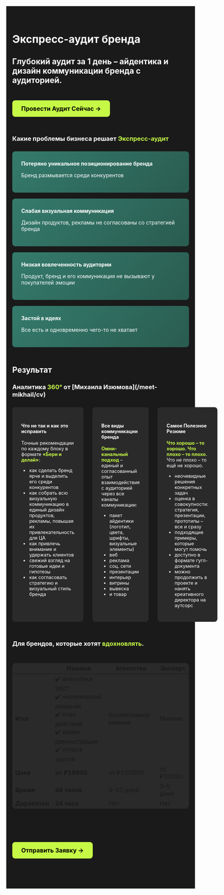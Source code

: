 <style>
/* --- ОБЩИЕ СТИЛИ КОНТЕЙНЕРА --- */
.dark-theme {
  background-color: #1a1a1a;
  color: #ffffff;
  max-width: 960px; /* Ограничиваем максимальную ширину для лучшей читаемости */
  margin: 0 auto;   /* Центрируем контейнер */
  padding: 2rem 0;  /* ИЗМЕНЕНО: только верхний и нижний отступы, боковые убраны */
}

/* --- Секции и отступы --- */
.hero-section, .problem-section, .results-section, .pricing-section, .final-cta-section {
  margin-bottom: 3rem; /* Отступы между секциями */
  padding: 0 1rem; /* Добавляем небольшие боковые отступы к секциям для читаемости */
}

.hero-section {
  text-align: left;
}

/* --- Карточки "Проблемы" --- */
.problem-cards {
  display: grid;
  grid-template-columns: repeat(auto-fit, minmax(250px, 1fr));
  gap: 1rem;
  margin-top: 1.5rem;
}

.problem-card {
  background: linear-gradient(135deg, #347b6c, #2a5c50);
  padding: 1.5rem;
  border-radius: 8px;
  color: white;
}

/* --- Колонки "Результат" --- */
.results-grid {
  display: grid;
  /* На мобильных устройствах будет 1 колонка, чтобы текст не сжимался */
  grid-template-columns: 1fr; 
  gap: 1.5rem; /* Уменьшаем расстояние между блоками */
  margin-top: 1.5rem;
}

/* Для экранов шире 768px возвращаем 3 колонки */
@media (min-width: 768px) {
  .results-grid {
    grid-template-columns: repeat(3, 1fr);
  }
}

.result-column {
  background: #2a2a2a;
  padding: 1.5rem;
  border-radius: 8px;
  font-size: 0.9em;
}

/* --- Текстовые акценты и таблица --- */
.accent-text {
  color: #C5F946;
  font-weight: bold;
}

.price-table-container {
  overflow-x: auto; /* Добавляем прокрутку для таблицы на узких экранах */
}

.price-table {
  background: #2a2a2a;
  border-radius: 12px;
  overflow: hidden;
  width: 100%;
  margin-top: 1.5rem;
  border-collapse: collapse;
}

/* --- Кнопки --- */
.btn {
  display: inline-block;
  padding: 12px 24px;
  border-radius: 8px;
  font-weight: 700;
  font-size: 16px;
  text-align: center;
  text-decoration: none;
  transition: all 0.3s ease;
  cursor: pointer;
  border: none;
  margin-top: 1.5rem;
}

.btn:hover {
  transform: translateY(-2px);
  text-decoration: none !important;
}

.btn-primary {
  background-color: #C5F946;
  color: #000 !important;
}

.btn-primary:hover {
  background-color: #347b6c;
  color: white !important;
}

.final-cta-section {
    text-align: left;
}
</style>

<div class="dark-theme">

<div class="hero-section">
<h1>Экспресс-аудит бренда</h1>
<h2>Глубокий аудит за 1 день – айдентика и дизайн коммуникации бренда с аудиторией.</h2>
<a href="https://forms.fillout.com/t/14NhL22Rj3us" class="btn btn-primary" target="_blank">Провести Аудит Сейчас →</a>
</div>

<div class="problem-section">
<h3>Какие проблемы бизнеса решает <span class="accent-text">Экспресс-аудит</span></h3>
<div class="problem-cards">
  <div class="problem-card">
    <strong>Потеряно уникальное позиционирование бренда</strong>
    <p>Бренд размывается среди конкурентов</p>
  </div>
  <div class="problem-card">
    <strong>Слабая визуальная коммуникация</strong>
    <p>Дизайн продуктов, рекламы не согласованы со стратегией бренда</p>
  </div>
  <div class="problem-card">
    <strong>Низкая вовлеченность аудитории</strong>
    <p>Продукт, бренд и его коммуникация не вызывают у покупателей эмоции</p>
  </div>
  <div class="problem-card">
    <strong>Застой в идеях</strong>
    <p>Все есть и одновременно чего-то не хватает</p>
  </div>
</div>
</div>

<div class="results-section">
<h2>Результат</h2>
<h3> Аналитика <span class="accent-text">360°</span> от [Михаила Изюмова](/meet-mikhail/cv)</h3>

<div class="results-grid">
  <div class="result-column">
    <h4><strong>Что не так и как это исправить</strong></h4>
    <p>Точные рекомендации по каждому блоку в формате <span class="accent-text">«Бери и делай»</span>:</p>
    <ul>
      <li>как сделать бренд ярче и выделить его среди конкурентов</li>
      <li>как собрать всю визуальную коммуникацию в единый дизайн продуктов, рекламы, повышая их привлекательность для ЦА</li>
      <li>как привлечь внимание и удержать клиентов</li>
      <li>свежий взгляд на готовые идеи и гипотезы</li>
      <li>как согласовать стратегию и визуальный стиль бренда</li>
    </ul>
  </div>
  <div class="result-column">
    <h4><strong>Все виды коммуникации бренда</strong></h4>
    <p><span class="accent-text">Омни-канальный подход</span> – единый и согласованный опыт взаимодействия с аудиторией через все каналы коммуникации:</p>
    <ul>
      <li>пакет айдентики (логотип, цвета, шрифты, визуальные элементы)</li>
      <li>веб</li>
      <li>реклама</li>
      <li>соц. сети</li>
      <li>презентации</li>
      <li>интерьер</li>
      <li>витрины</li>
      <li>вывеска</li>
      <li>и товар</li>
    </ul>
  </div>
  <div class="result-column">
    <h4><strong>Самое Полезное Резюме</strong></h4>
    <p><span class="accent-text">Что хорошо – то хорошо. Что плохо – то плохо.</span> Что не плохо – то ещё не хорошо.</p>
    <ul>
      <li>неочевидные решения конкретных задач</li>
      <li>оценка в совокупности: стратегия, презентации, прототипы – все и сразу</li>
      <li>подходящие примеры, которые могут помочь</li>
      <li>доступно в формате гугл-документа</li>
      <li>можно продолжить в проекте и нанять креативного директора на аутсорс</li>
    </ul>
  </div>
</div>
</div>

<div class="pricing-section">
<h3>Для брендов, которые хотят <span class="accent-text">вдохновлять</span>.</h3>
<div class="price-table-container">
<table class="price-table">
  <thead>
    <tr>
      <th></th>
      <th><strong>Изюмов</strong></th>
      <th><strong>Агентство</strong></th>
      <th><strong>Эксперт</strong></th>
    </tr>
  </thead>
  <tbody>
    <tr>
      <td><strong>Итог</strong></td>
      <td>✔️ аналитика 360°<br>✔️ неочевидные решения<br>✔️ план действий<br>✔️ видео-демонстрация<br>✔️ оплата картой</td>
      <td>Коллективное мнение</td>
      <td>Мнение</td>
    </tr>
    <tr>
      <td><strong>Цена</strong></td>
      <td><strong>от ₽19900</strong></td>
      <td>от ₽100000</td>
      <td>от ₽30000</td>
    </tr>
    <tr>
      <td><strong>Время</strong></td>
      <td><strong>48 часов</strong></td>
      <td>5–10 дней</td>
      <td>3–5 дней</td>
    </tr>
    <tr>
      <td><strong>Доработки</strong></td>
      <td><strong>24 часа</strong></td>
      <td>Нет</td>
      <td>Нет</td>
    </tr>
  </tbody>
</table>
</div>
</div>

<div class="final-cta-section">
  <a href="https://forms.fillout.com/t/14NhL22Rj3us" class="btn btn-primary target="_blank">Отправить Заявку →</a>
</div>

</div>
